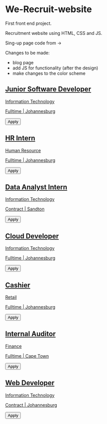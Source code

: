 # We-Recruit-website

First front end project.

Recruitment website using HTML, CSS and JS.

Sing-up page code from -> <!-- Coding By CodingNepal - youtube.com/codingnepal -->

Changes to be made:
- blog page
- add JS for functionality (after the design)
- make changes to the color scheme





<div class="box">
                <a href="application.html">
                    <h2>Junior Software Developer</h2>
                    <p>Information Technology</p>
                    <p>Fulltime | Johannesburg</p>
                    <button>Apply</button>
                </a>
            </div>
            <div class="box">
                <a href="application.html">
                    <h2>HR Intern</h2>
                    <p>Human Resource</p>
                    <p>Fulltime | Johannesburg</p>
                    <button>Apply</button>
                </a>
            </div>
            <div class="box">
                <a href="application.html">
                    <h2>Data Analyst Intern</h2>
                    <p>Information Technology</p>
                    <p>Contract | Sandton</p>
                    <button>Apply</button>
                </a>
            </div>
            <div class="box">
                <a href="application.html">
                    <h2>Cloud Developer</h2>
                    <p>Information Technology</p>
                    <p>Fulltime | Johannesburg</p>
                    <button>Apply</button>
                </a>
            </div>
            <div class="box">
                <a href="application.html">
                    <h2>Cashier</h2>
                    <p>Retail</p>
                    <p>Fulltime | Johannesburg</p>
                    <button>Apply</button>
                </a>
            </div>
            <div class="box">
                <a href="application.html">
                    <h2>Internal Auditor</h2>
                    <p>Finance</p>
                    <p>Fulltime | Cape Town</p>
                    <button>Apply</button>
                </a>
            </div>
            <div class="box">
                <a href="application.html">
                    <h2>Web Developer</h2>
                    <p>Information Technology</p>
                    <p>Contract | Johannesburg</p>
                    <button>Apply</button>
                </a>
            </div>